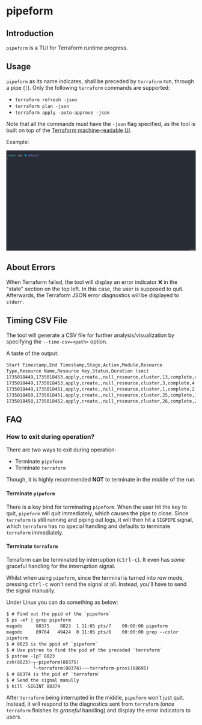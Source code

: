 # pipeform

## Introduction

`pipeform` is a TUI for Terraform runtime progress.

## Usage

`pipeform` as its name indicates, shall be preceded by `terraform` run, through a pipe (`|`). Only the following `terraform` commands are supported:

- `terraform refresh -json`
- `terraform plan -json`
- `terraform apply -auto-approve -json`

Note that all the commands must have the `-json` flag specified, as the tool is built on top of the [Terraform machine-readable UI](https://developer.hashicorp.com/terraform/internals/machine-readable-ui).

Example:

![demo](./img/demo.gif)

## About Errors

When Terraform failed, the tool will display an error indicator ❌ in the "state" section on the top left. In this case, the user is supposed to quit. Afterwards, the Terraform JSON error diagnostics will be displayed to `stderr`.

## Timing CSV File

The tool will generate a CSV file for further analysis/visualization by specifying the `--time-csv=<path>` option.

A taste of the output:

```csv
Start Timestamp,End Timestamp,Stage,Action,Module,Resource Type,Resource Name,Resource Key,Status,Duration (sec)
1735018449,1735018453,apply,create,,null_resource,cluster,13,complete,4
1735018449,1735018453,apply,create,,null_resource,cluster,3,complete,4
1735018449,1735018451,apply,create,,null_resource,cluster,1,complete,2
1735018450,1735018451,apply,create,,null_resource,cluster,25,complete,1
1735018450,1735018452,apply,create,,null_resource,cluster,26,complete,2
```

## FAQ

### How to exit during operation?

There are two ways to exit during operation:
- Terminate `pipeform`
- Terminate `terraform`

Though, it is highly recommended **NOT** to terminate in the middle of the run.

#### Terminate `pipeform`

There is a key bind for terminating `pipeform`. When the user hit the key to quit, `pipeform` will quit immediately, which causes the pipe to close. Since `terraform` is still running and piping out logs, it will then hit a `SIGPIPE` signal, which `terraform` has no special handling and defaults to terminate `terraform` immediately.

#### Terminate `terraform`

Terraform can be terminated by interruption (<kbd>ctrl-c</kbd>). It even has *some* graceful handling for the interruption signal.

Whilst when using `pipeform`, since the terminal is turned into *raw* mode, pressing <kbd>ctrl-c</kbd> won't send the signal at all. Instead, you'll have to send the signal manually.

Under Linux you can do something as below:

```
$ # Find out the ppid of the `pipeform`
$ ps -ef | grep pipeform
magodo     88375    8823  1 11:05 pts/7    00:00:00 pipeform
magodo     89764   49424  0 11:05 pts/6    00:00:00 grep --color pipeform
$ # 8823 is the ppid of `pipeform`
$ # Use pstree to find the pid of the preceded `terraform`
$ pstree -lpT 8823
zsh(8823)─┬─pipeform(88375)
          └─terraform(88374)───terraform-provi(88695)
$ # 88374 is the pid of `terraform`
$ # Send the signal manully
$ kill -SIGINT 88374
```

After `terraform` being interrupted in the middle, `pipeform` won't just quit. Instead, it will respond to the diagnostics sent from `terraform` (once `terraform` finishes its *graceful* handling) and display the error indicators to users.
